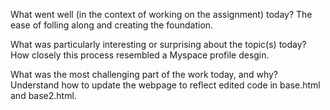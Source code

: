 What went well (in the context of working on the assignment) today?
    The ease of folling along and creating the foundation.

What was particularly interesting or surprising about the topic(s) today?
    How closely this process resembled a Myspace profile desgin.

What was the most challenging part of the work today, and why?
    Understand how to update the webpage to reflect edited code in base.html and base2.html.
